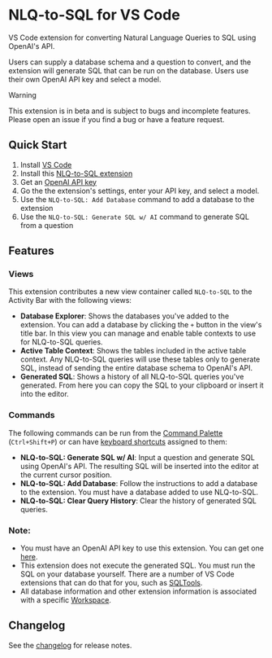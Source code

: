 # NLQ-to-SQL for VS Code

VS Code extension for converting Natural Language Queries to SQL using OpenAI's API.

Users can supply a database schema and a question to convert, and the extension will generate SQL that can be run on the database. Users use their own OpenAI API key and select a model.

> [!WARNING]  
> This extension is in beta and is subject to bugs and incomplete features. Please open an issue if you find a bug or have a feature request.

## Quick Start

1. Install [VS Code](https://code.visualstudio.com/)
2. Install this [NLQ-to-SQL extension](https://marketplace.visualstudio.com/items?itemName=smophat7.nlq-to-sql)
3. Get an [OpenAI API key](https://beta.openai.com/account/api-keys)
4. Go the the extension's settings, enter your API key, and select a model.
5. Use the `NLQ-to-SQL: Add Database` command to add a database to the extension
6. Use the `NLQ-to-SQL: Generate SQL w/ AI` command to generate SQL from a question

## Features

### Views

This extension contributes a new view container called `NLQ-to-SQL` to the Activity Bar with the following views:

- **Database Explorer**: Shows the databases you've added to the extension. You can add a database by clicking the `+` button in the view's title bar. In this view you can manage and enable table contexts to use for NLQ-to-SQL queries.
- **Active Table Context**: Shows the tables included in the active table context. Any NLQ-to-SQL queries will use these tables only to generate SQL, instead of sending the entire database schema to OpenAI's API.
- **Generated SQL**: Shows a history of all NLQ-to-SQL queries you've generated. From here you can copy the SQL to your clipboard or insert it into the editor.

### Commands

The following commands can be run from the [Command Palette](https://code.visualstudio.com/docs/getstarted/userinterface#_command-palette) (`Ctrl+Shift+P`) or can have [keyboard shortcuts](https://code.visualstudio.com/docs/getstarted/keybindings) assigned to them:

- **NLQ-to-SQL: Generate SQL w/ AI**: Input a question and generate SQL using OpenAI's API. The resulting SQL will be inserted into the editor at the current cursor position.
- **NLQ-to-SQL: Add Database**: Follow the instructions to add a database to the extension. You must have a database added to use NLQ-to-SQL.
- **NLQ-to-SQL: Clear Query History**: Clear the history of generated SQL queries.

### Note:

- You must have an OpenAI API key to use this extension. You can get one [here](https://beta.openai.com/account/api-keys).
- This extension does not execute the generated SQL. You must run the SQL on your database yourself. There are a number of VS Code extensions that can do that for you, such as [SQLTools](https://marketplace.visualstudio.com/items?itemName=mtxr.sqltools).
- All database information and other extension information is associated with a specific [Workspace](https://code.visualstudio.com/docs/editor/workspaces).

## Changelog

See the [changelog](CHANGELOG.md) for release notes.
